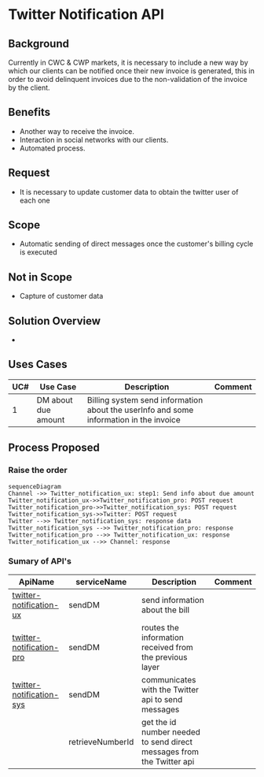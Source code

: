 # Twitter Notification API

## Background

Currently in CWC & CWP markets, it is necessary to include a new way by which our clients can be notified once their new invoice is generated, this in order to avoid delinquent invoices due to the non-validation of the invoice by the client.

## Benefits

- Another way to receive the invoice. 
- Interaction in social networks with our clients. 
- Automated process.

## Request

- It is necessary to update customer data to obtain the twitter user of each one

  


## Scope

- Automatic sending of direct messages once the customer's billing cycle is executed


## Not in Scope  

* Capture of customer data

  

## Solution Overview

* 



## Uses Cases

| UC#  | Use Case            | Description                                                  | Comment |
| ---- | ------------------- | ------------------------------------------------------------ | ------- |
| 1    | DM about due amount | Billing system send information about the userInfo and some information in the invoice |         |



## Process Proposed 

###  Raise the order

```mermaid
sequenceDiagram
Channel ->> Twitter_notification_ux: step1: Send info about due amount 
Twitter_notification_ux->>Twitter_notification_pro: POST request
Twitter_notification_pro->>Twitter_notification_sys: POST request
Twitter_notification_sys->>Twitter: POST request
Twitter -->> Twitter_notification_sys: response data 
Twitter_notification_sys -->> Twitter_notification_pro: response
Twitter_notification_pro -->> Twitter_notification_ux: response 
Twitter_notification_ux -->> Channel: response 
```



### Sumary of API's

| ApiName                                              | serviceName      | Description                                                  | Comment |
| ---------------------------------------------------- | ---------------- | ------------------------------------------------------------ | ------- |
| [twitter-notification-ux](twitter-notification-ux)   | sendDM           | send information about the bill                              |         |
| [twitter-notification-pro](twitter-notification-pro) | sendDM           | routes the information received from the previous layer      |         |
| [twitter-notification-sys](twitter-notification-sys) | sendDM           | communicates with the Twitter api to send messages           |         |
|                                                      | retrieveNumberId | get the id number needed to send direct messages from the Twitter api |         |

